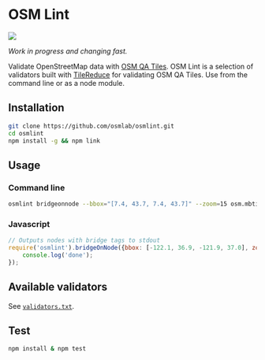 # OSM Lint

![](https://circleci.com/gh/osmlab/osmlint.png?circle-token=e4229a7582377cb4914b45e6a232441b742eb0ee)

_Work in progress and changing fast._

Validate OpenStreetMap data with [OSM QA Tiles](http://osmlab.github.io/osm-qa-tiles/). OSM Lint is a selection of validators built with [TileReduce](https://github.com/mapbox/tile-reduce) for validating OSM QA Tiles. Use from the command line or as a node module.

## Installation

```sh
git clone https://github.com/osmlab/osmlint.git
cd osmlint
npm install -g && npm link
```

## Usage

### Command line

```sh
osmlint bridgeonnode --bbox="[7.4, 43.7, 7.4, 43.7]" --zoom=15 osm.mbtiles
```

### Javascript

```javascript
// Outputs nodes with bridge tags to stdout
require('osmlint').bridgeOnNode({bbox: [-122.1, 36.9, -121.9, 37.0], zoom: 15}, './osm.mbtiles', function() {
    console.log('done');
});
```

## Available validators

See [`validators.txt`](https://github.com/osmlab/osmlint/blob/master/validators.txt).

## Test

```sh
npm install & npm test
```

